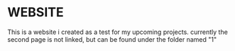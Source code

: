 # WEBSITE
This is a website i created as a test for my upcoming projects.
currently the second page is not linked, but can be found under the folder named "1"

